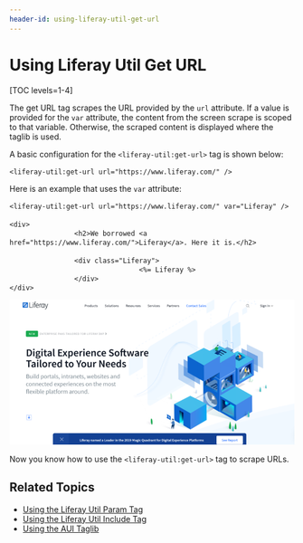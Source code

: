 ```yaml
---
header-id: using-liferay-util-get-url
---
```


# Using Liferay Util Get URL

[TOC levels=1-4]

The get URL tag scrapes the URL provided by the `url` attribute. If a value is 
provided for the `var` attribute, the content from the screen scrape is scoped 
to that variable. Otherwise, the scraped content is displayed where the taglib 
is used. 

A basic configuration for the `<liferay-util:get-url>` tag is shown below:

```markup
<liferay-util:get-url url="https://www.liferay.com/" />
```

Here is an example that uses the `var` attribute:

```markup
<liferay-util:get-url url="https://www.liferay.com/" var="Liferay" />

<div>
				<h2>We borrowed <a href="https://www.liferay.com/">Liferay</a>. Here it is.</h2>

				<div class="Liferay">
								<%= Liferay %>
				</div>
</div>
```

![Figure 1: You can use the Liferay Util Get URL tag to scrape URLs.](../../../../images/liferay-util-get-url-ldn.png)

Now you know how to use the `<liferay-util:get-url>` tag to scrape URLs. 

## Related Topics

- [Using the Liferay Util Param Tag](/docs/7-2/reference/-/knowledge_base/r/using-liferay-util-param)
- [Using the Liferay Util Include Tag](/docs/7-2/reference/-/knowledge_base/r/using-liferay-util-include)
- [Using the AUI Taglib](/docs/7-2/reference/-/knowledge_base/r/using-aui-taglibs)
